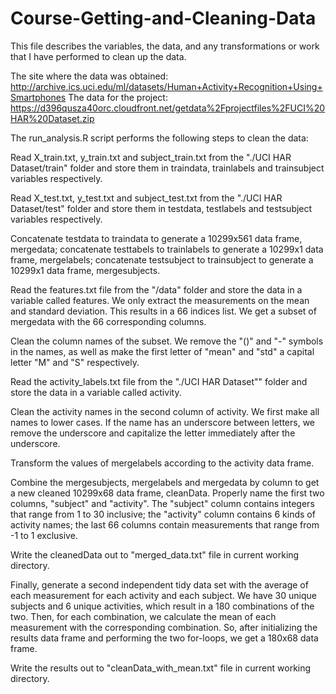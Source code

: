 Course-Getting-and-Cleaning-Data
================================

This file describes the variables, the data, and any transformations or work that I have performed to clean up the data.

The site where the data was obtained:
http://archive.ics.uci.edu/ml/datasets/Human+Activity+Recognition+Using+Smartphones
The data for the project:
https://d396qusza40orc.cloudfront.net/getdata%2Fprojectfiles%2FUCI%20HAR%20Dataset.zip

The run_analysis.R script performs the following steps to clean the data:

Read X_train.txt, y_train.txt and subject_train.txt from the "./UCI HAR Dataset/train" folder and store them in traindata, trainlabels and trainsubject variables respectively.

Read X_test.txt, y_test.txt and subject_test.txt from the "./UCI HAR Dataset/test" folder and store them in testdata, testlabels and testsubject variables respectively.

Concatenate testdata to traindata to generate a 10299x561 data frame, mergedata; concatenate testtabels to trainlabels to generate a 10299x1 data frame, mergelabels; concatenate testsubject to trainsubject to generate a 10299x1 data frame, mergesubjects.

Read the features.txt file from the "/data" folder and store the data in a variable called features. We only extract the measurements on the mean and standard deviation. This results in a 66 indices list. We get a subset of mergedata with the 66 corresponding columns.

Clean the column names of the subset. We remove the "()" and "-" symbols in the names, as well as make the first letter of "mean" and "std" a capital letter "M" and "S" respectively.

Read the activity_labels.txt file from the "./UCI HAR Dataset"" folder and store the data in a variable called activity.

Clean the activity names in the second column of activity. We first make all names to lower cases. If the name has an underscore between letters, we remove the underscore and capitalize the letter immediately after the underscore.

Transform the values of mergelabels according to the activity data frame.

Combine the mergesubjects, mergelabels and mergedata by column to get a new cleaned 10299x68 data frame, cleanData. Properly name the first two columns, "subject" and "activity". The "subject" column contains integers that range from 1 to 30 inclusive; the "activity" column contains 6 kinds of activity names; the last 66 columns contain measurements that range from -1 to 1 exclusive.

Write the cleanedData out to "merged_data.txt" file in current working directory.

Finally, generate a second independent tidy data set with the average of each measurement for each activity and each subject. We have 30 unique subjects and 6 unique activities, which result in a 180 combinations of the two. Then, for each combination, we calculate the mean of each measurement with the corresponding combination. So, after initializing the results data frame and performing the two for-loops, we get a 180x68 data frame.

Write the results out to "cleanData_with_mean.txt" file in current working directory.
